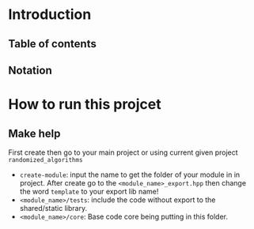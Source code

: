 # Introduction
## Table of contents

## Notation

# How to run this projcet
## Make help
First create then go to your main project or using current given project `randomized_algorithms`
- `create-module`: input the name to get the folder of your module in in project. After create go to the `<module_name>_export.hpp` then change the word `template` to your export lib name!
- `<module_name>/tests`: include the code without export to the shared/static library. 
- `<module_name>/core`: Base code core being putting in this folder.
<!-- 
# Makefile for MEDIUM Project

## Language

[English](../Readme.md) | [简体中文](./Doc/Readme-cn.md)

## Introduction

This is the template for **MEDIUM** Project, which has the features like:

- There are nested src folders
- There are multiple sub src folders under one src folder
- The objects should be held by their folder, rather than a common folder like *obj*
- (Mostly) Only one target to build

All in all, it is possible to write all rules for a medium-size project in the top Makefile, but it's low-efficient and hard to maintain.

## How to

When using this template, you may need to:

1. Copy the top Makefile from *Template* to your project root folder.
    1. Fill the blanks, remove their comments like `# FILL: ...`
    1. **NOTE**: you should add all the src folders to variable `DIRS`, and all the objects in the current folder to variable `OBJS`
1. Copy the folder *config* from *Template* to your project root folder.
    1. Specify the compile tool in *config/make.global*
    1. Under Linux/Mac
        1. Delete or comment the line `export MAKE := ...` in *config/make.global*
    1. Under Windows
        1. Fill the blank of `export MAKE := ...` and remove it's comment
1. Create Makefile in each sub src dir, following the template shown in *Template/src/Makefile*, or *Example/.../Makefile*

## Problem description

Assume we have a project with the following folder structure, we call it a **Medium Project**

- Root: holds the **main** src file
  - Makefile: the top Makefile
  - main-src-file
  - src-file1
  - src1: holds some src dirs and files
    - Makefile: rules to make objects in current dir
    - src-file2
    - src-file3
    - sub-src-dir1: holds some src dirs and files
      - src-file4
      - src-file5
      - Makefile: rules to make objects in current dir
  - src2:
    - Makefile: rules to make objects in current dir
    - sub-src-dir2: holds some src dirs and files
      - src-file6
      - src-file7
      - Makefile: rules to make objects in current dir

## Work flow

When executing `make` at the root folder, it will first look into the `TARGET` file, which depend on all the objects `ALL_OBJS` specified by the PHONY target `find-all-objs`.

If any of the objects are not updated, it will be re-generated at its own folder, and `TARGET` will use it for linking.

When linking, compiler link all the object files under all the src dirs, recursively. Since there are path prefixs, it is ok to have filename conflict in different dir(like having *src1/f1.c* and *src2/f1.c* is ok)

## FAQs and Discussions

1. Why we need a Makefile in each src dir
    1. This gives us the chance to maintain the objects under their sources' dirs, which further prevent the filename conflict under different path, since the objects will have a path prefix to eliminate the filename conflict.
1. Why we should manually specify the `DIRS` and `OBJS`
    1. Just in case some source file are not to be compiled(e.g. a test file named `test.c` may not need to be compiled), or some dirs does not contain any source files(e.g. a dir `doc` contains documents), nor in their sub-dirs.
    1. It's easy to add some auto-find rules for `DIRS` and `OBJS`, using `wildcard`.
    1. For simplicity, we do not provide this kind of auto-find which may cause some trouble unintentionally.
1. Why use a `submake.global`, but put all rules in `make.global`
    1. The `all` and `clean` rules in sub-dirs is different from the root-dir, these are to specified seperately.
1. Why re-link and re-generate the target even if all the objects are updated
    1. Since the target`$(TARGET)` depend on some PHONY targets, it may be re-generated even all non-PHONY dependencies are updated. But consider about the simplicity of the Makefile, this redundency is endurable. If anyone has a better idea, feel free to raise an issue or pull-request. -->